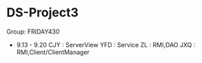 # DS-Project3
Group: FRIDAY430
- 9.13 - 9.20
  CJY : ServerView
  YFD : Service
  ZL  : RMI,DAO
  JXQ : RMI,Client/ClientManager
